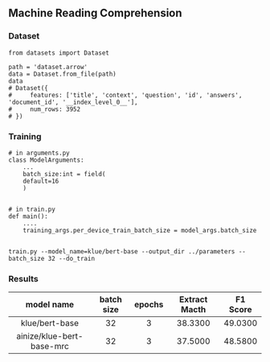 ## Machine Reading Comprehension

### Dataset 

```
from datasets import Dataset

path = 'dataset.arrow'
data = Dataset.from_file(path)
data
# Dataset({
#     features: ['title', 'context', 'question', 'id', 'answers', 'document_id', '__index_level_0__'],
#     num_rows: 3952
# })
```


### Training
```
# in arguments.py
class ModelArguments:
    ...
    batch_size:int = field(
    default=16
    )


# in train.py
def main():
    ....
    training_args.per_device_train_batch_size = model_args.batch_size


train.py --model_name=klue/bert-base --output_dir ../parameters --batch_size 32 --do_train
```





### Results

|model name| batch size | epochs | Extract Macth | F1 Score | 
|:----:|:----:|:----:|:----:|:----:|
|klue/bert-base| 32 | 3 | 38.3300 | 49.0300 |
|ainize/klue-bert-base-mrc| 32 | 3 | 37.5000 | 48.5800 |
